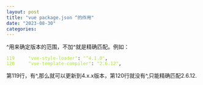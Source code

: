 ```yaml
---
layout: post
title: "vue package.json ^的作用"
date: "2023-08-30"
categories: 
---
```

<p>^用来确定版本的范围，不加^就是精确匹配。例如：</p>

<pre>
<code><span style="color:#abe338">119 </span>    <span style="color:#abe338">&quot;vue-style-loader&quot;</span>: <span style="color:#abe338">&quot;^4.1.0&quot;</span>,
<span style="color:#abe338">120 </span>    <span style="color:#abe338">&quot;vue-template-compiler&quot;</span>: <span style="color:#abe338">&quot;2.6.12&quot;</span>,</code></pre>

<p>第119行，有^,那么就可以更新到4.x.x版本，第120行就没有^,只能精确匹配2.6.12.</p>

